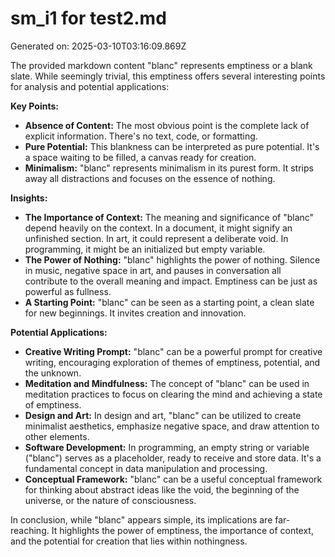 # sm_i1 for test2.md

Generated on: 2025-03-10T03:16:09.869Z

The provided markdown content "blanc" represents emptiness or a blank slate.  While seemingly trivial, this emptiness offers several interesting points for analysis and potential applications:

**Key Points:**

* **Absence of Content:** The most obvious point is the complete lack of explicit information.  There's no text, code, or formatting.
* **Pure Potential:**  This blankness can be interpreted as pure potential.  It's a space waiting to be filled, a canvas ready for creation.
* **Minimalism:**  "blanc" represents minimalism in its purest form.  It strips away all distractions and focuses on the essence of nothing.

**Insights:**

* **The Importance of Context:** The meaning and significance of "blanc" depend heavily on the context. In a document, it might signify an unfinished section. In art, it could represent a deliberate void. In programming, it might be an initialized but empty variable.
* **The Power of Nothing:**  "blanc" highlights the power of nothing.  Silence in music, negative space in art, and pauses in conversation all contribute to the overall meaning and impact.  Emptiness can be just as powerful as fullness.
* **A Starting Point:**  "blanc" can be seen as a starting point, a clean slate for new beginnings. It invites creation and innovation.

**Potential Applications:**

* **Creative Writing Prompt:**  "blanc" can be a powerful prompt for creative writing, encouraging exploration of themes of emptiness, potential, and the unknown.
* **Meditation and Mindfulness:**  The concept of "blanc" can be used in meditation practices to focus on clearing the mind and achieving a state of emptiness.
* **Design and Art:**  In design and art, "blanc" can be utilized to create minimalist aesthetics, emphasize negative space, and draw attention to other elements.
* **Software Development:**  In programming, an empty string or variable ("blanc") serves as a placeholder, ready to receive and store data.  It's a fundamental concept in data manipulation and processing.
* **Conceptual Framework:** "blanc" can be a useful conceptual framework for thinking about abstract ideas like the void, the beginning of the universe, or the nature of consciousness.


In conclusion, while "blanc" appears simple, its implications are far-reaching. It highlights the power of emptiness, the importance of context, and the potential for creation that lies within nothingness.
